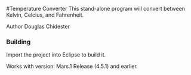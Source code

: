 #Temperature Converter
This stand-alone program will convert between Kelvin, Celcius, and Fahrenheit.

Author Douglas Chidester

### Building
Import the project into Eclipse to build it.

Works with version: Mars.1 Release (4.5.1) and earlier.

